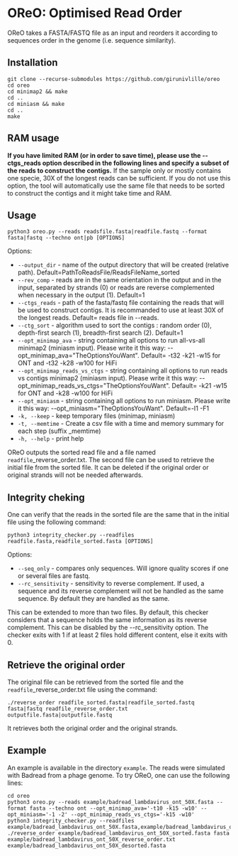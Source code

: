 # OReO: Optimised Read Order

OReO takes a FASTA/FASTQ file as an input and reorders it according to sequences order in the genome (i.e. sequence similarity).

## Installation 

```
git clone --recurse-submodules https://github.com/girunivlille/oreo
cd oreo
cd minimap2 && make
cd ..
cd miniasm && make
cd ..
make
```

## **RAM usage**

**If you have limited RAM (or in order to save time), please use the --ctgs_reads option described in the following lines and specify a subset of the reads to construct the contigs.**
If the sample only or mostly contains one specie, 30X of the longest reads can be sufficient. 
If you do not use this option, the tool will automatically use the same file that needs to be sorted to construct the contigs and it might take time and RAM. 


## Usage

`python3 oreo.py --reads readsfile.fasta|readfile.fastq --format fasta|fastq --techno ont|pb [OPTIONS]`

Options:
* `--output_dir` - name of the output directory that will be created (relative path). Default=PathToReadsFile/ReadsFileName_sorted
* `--rev_comp` - reads are in the same orientation in the output and in the input, separated by strands (0) or reads are reverse complemented when necessary in the output (1). Default=1
* `--ctgs_reads` - path of the fasta/fastq file containing the reads that will be used to construct contigs. It is recommanded to use at least 30X of the longest reads. Default= reads file in --reads.
* `--ctg_sort` - algorithm used to sort the contigs : random order (0), depth-first search (1), breadth-first search (2). Default=1
* `--opt_minimap_ava` - string containing all options to run all-vs-all minimap2 (miniasm input). Please write it this way: --opt_minimap_ava="TheOptionsYouWant". Default= -t32 -k21 -w15 for ONT and -t32 -k28 -w100 for HiFi
* `--opt_minimap_reads_vs_ctgs` - string containing all options to run reads vs contigs minimap2 (miniasm input). Please write it this way: --opt_minimap_reads_vs_ctgs="TheOptionsYouWant". Default= -k21 -w15 for ONT and -k28 -w100 for HiFi
* `--opt_miniasm` - string containing all options to run miniasm. Please write it this way: --opt_miniasm="TheOptionsYouWant". Default=-I1 -F1
* `-k, --keep` - keep temporary files (minimap, miniasm)
* `-t, --memtime` - Create a csv file with a time and memory summary for each step (suffix _memtime)
* `-h, --help` - print help

OReO outputs the sorted read file and a file named `readfile`_reverse_order.txt. The second file can be used to retrieve the initial file from the sorted file.
It can be deleted if the original order or original strands will not be needed afterwards.


## Integrity cheking

One can verify that the reads in the sorted file are the same that in the initial file using the following command:

`python3 integrity_checker.py --readfiles readfile.fasta,readfile_sorted.fasta [OPTIONS]`

Options:
* `--seq_only` - compares only sequences. Will ignore quality scores if one or several files are fastq.
* `--rc_sensitivity` - sensitivity to reverse complement. If used, a sequence and its reverse complement will not be handled as the same sequence. By default they are handled as the same.

This can be extended to more than two files. By default, this checker considers that a sequence holds the same information as its reverse complement. This can be disabled by the --rc_sensitivity option.
The checker exits with 1 if at least 2 files hold different content, else it exits with 0.

## Retrieve the original order

The original file can be retrieved from the sorted file and the `readfile`_reverse_order.txt file using the command:

`./reverse_order readfile_sorted.fasta|readfile_sorted.fastq fasta|fastq readfile_reverse_order.txt outputfile.fasta|outputfile.fastq`

It retrieves both the original order and the original strands.

## Example

An example is available in the directory `example`. The reads were simulated with Badread from a phage genome.
To try OReO, one can use the following lines:

```
cd oreo
python3 oreo.py --reads example/badread_lambdavirus_ont_50X.fasta --format fasta --techno ont --opt_minimap_ava='-t10 -k15 -w10' --opt_miniasm='-1 -2' --opt_minimap_reads_vs_ctgs='-k15 -w10'
python3 integrity_checker.py --readfiles example/badread_lambdavirus_ont_50X.fasta,example/badread_lambdavirus_ont_50X_sorted.fasta
./reverse_order example/badread_lambdavirus_ont_50X_sorted.fasta fasta example/badread_lambdavirus_ont_50X_reverse_order.txt example/badread_lambdavirus_ont_50X_desorted.fasta
```
